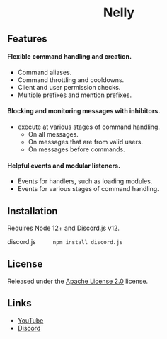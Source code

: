 <h1 align="center">
  <br>
  Nelly
  <br>
</h1>

## Features

#### Flexible command handling and creation.

  - Command aliases.
  - Command throttling and cooldowns.
  - Client and user permission checks.
  - Multiple prefixes and mention prefixes.

#### Blocking and monitoring messages with inhibitors.

  - execute at various stages of command handling.
    - On all messages.
    - On messages that are from valid users.
    - On messages before commands.

#### Helpful events and modular listeners.

  - Events for handlers, such as loading modules.
  - Events for various stages of command handling.

## Installation

Requires Node 12+ and Discord.js v12.  

 discord.js
 ⠀⠀
⠀`npm install discord.js`

## License 

Released under the [Apache License 2.0](https://github.com/Hozwe/Nelly/blob/main/LICENSE) license.

## Links

- [YouTube](https://www.youtube.com/channel/UCoeP9FXbTZ6h-szYe12hFJw) 
- [Discord](https://discord.gg/qrJU8amZFz)  
